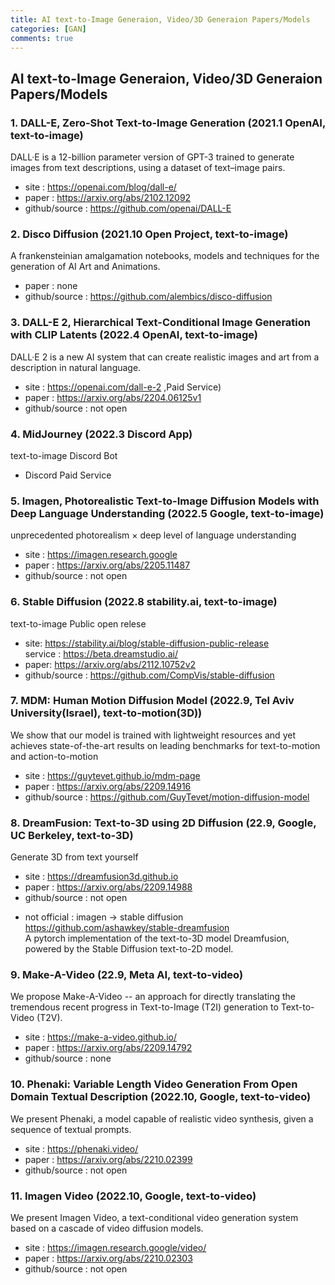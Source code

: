 ```yaml
---
title: AI text-to-Image Generaion, Video/3D Generaion Papers/Models
categories: [GAN]
comments: true
---
```


## AI text-to-Image Generaion, Video/3D Generaion Papers/Models 

### 1. DALL-E, Zero-Shot Text-to-Image Generation (2021.1 OpenAI, text-to-image)  
 DALL·E is a 12-billion parameter version of GPT-3 trained to generate images from text descriptions, using a dataset of text–image pairs.  
 - site : https://openai.com/blog/dall-e/  
 - paper : https://arxiv.org/abs/2102.12092  
 - github/source : https://github.com/openai/DALL-E  
   
### 2. Disco Diffusion (2021.10 Open Project, text-to-image)  
 A frankensteinian amalgamation notebooks, models and techniques for the generation of AI Art and Animations.   
 - paper : none  
 - github/source : https://github.com/alembics/disco-diffusion  
   
### 3. DALL-E 2, Hierarchical Text-Conditional Image Generation with CLIP Latents (2022.4 OpenAI, text-to-image)  
 DALL·E 2 is a new AI system that can create realistic images and art from a description in natural language.   
 - site : https://openai.com/dall-e-2  ,Paid Service)   
 - paper : https://arxiv.org/abs/2204.06125v1  
 - github/source : not open  

### 4. MidJourney (2022.3 Discord App)  
 text-to-image Discord Bot  
 - Discord Paid Service   
   
### 5. Imagen, Photorealistic Text-to-Image Diffusion Models with Deep Language Understanding (2022.5 Google, text-to-image)  
 unprecedented photorealism × deep level of language understanding  
 - site : https://imagen.research.google  
 - paper : https://arxiv.org/abs/2205.11487  
 - github/source : not open  
  
### 6. Stable Diffusion (2022.8 stability.ai,  text-to-image)  
 text-to-image Public open relese    
 - site: https://stability.ai/blog/stable-diffusion-public-release  
   service : https://beta.dreamstudio.ai/   
 - paper: https://arxiv.org/abs/2112.10752v2  
 - github/source : https://github.com/CompVis/stable-diffusion  
    
### 7. MDM: Human Motion Diffusion Model (2022.9, Tel Aviv University(Israel), text-to-motion(3D))  
 We show that our model is trained with lightweight resources and yet achieves state-of-the-art results on leading benchmarks for text-to-motion and action-to-motion  
 - site : https://guytevet.github.io/mdm-page  
 - paper : https://arxiv.org/abs/2209.14916  
 - github/source :  https://github.com/GuyTevet/motion-diffusion-model   
    
### 8. DreamFusion: Text-to-3D using 2D Diffusion (22.9, Google, UC Berkeley, text-to-3D)  
 Generate 3D from text yourself  
 - site : https://dreamfusion3d.github.io  
 - paper : https://arxiv.org/abs/2209.14988  
 - github/source : not open  
  * not official : imagen -> stable diffusion  
  https://github.com/ashawkey/stable-dreamfusion  
  A pytorch implementation of the text-to-3D model Dreamfusion, powered by the Stable Diffusion text-to-2D model.  
  
### 9. Make-A-Video (22.9, Meta AI,  text-to-video)  
 We propose Make-A-Video -- an approach for directly translating the tremendous recent progress in Text-to-Image (T2I) generation to Text-to-Video (T2V).  
 - site : https://make-a-video.github.io/  
 - paper : https://arxiv.org/abs/2209.14792  
 - github/source : none  
  
### 10. Phenaki: Variable Length Video Generation From Open Domain Textual Description (2022.10, Google, text-to-video)  
 We present Phenaki, a model capable of realistic video synthesis, given a sequence of textual prompts.  
 - site : https://phenaki.video/  
 - paper : https://arxiv.org/abs/2210.02399  
 - github/source : not open  
  
### 11. Imagen Video (2022.10, Google, text-to-video)  
 We present Imagen Video, a text-conditional video generation system based on a cascade of video diffusion models.  
 - site :  https://imagen.research.google/video/  
 - paper : https://arxiv.org/abs/2210.02303  
 - github/source : not open  
  
